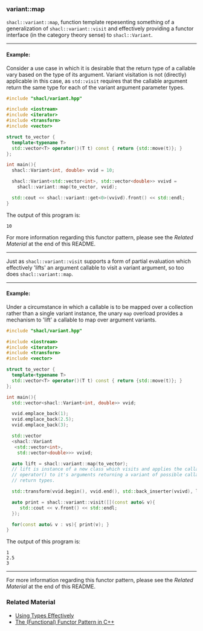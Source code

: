 ### variant::map

`shacl::variant::map`, function template repesenting something of a
generalization of `shacl::variant::visit` and effectively providing a
functor interface (in the category theory sense) to `shacl::Variant`.

----------------------------

#### Example:

Consider a use case in which it is desirable that the return type of a callable
vary based on the type of its argument. Variant visitation is not (directly)
applicable in this case, as `std::visit` requires that the callable argument
return the same type for each of the variant argument parameter types.

```cpp
#include "shacl/variant.hpp"

#include <iostream>
#include <iterator>
#include <transform>
#include <vector>

struct to_vector {
  template<typename T>
  std::vector<T> operator()(T t) const { return {std::move(t)}; }
};

int main(){
  shacl::Variant<int, double> vvid = 10;

  shacl::Variant<std::vector<int>, std::vector<double>> vvivd =
    shacl::variant::map(to_vector, vvid);

  std::cout << shacl::variant::get<0>(vvivd).front() << std::endl;
}
```

The output of this program is:

```
10
```

For more information regarding this functor pattern, please see the *Related
Material* at the end of this README.

-----------------------

Just as `shacl::variant::visit` supports a form of partial evaluation which
effectively 'lifts' an argument callable to visit a variant argument, so too
does `shacl::variant::map`.

-----------------------

#### Example:

Under a circumstance in which a callable is to be mapped over a collection
rather than a single variant instance, the unary `map` overload provides a
mechanism to 'lift' a callable to map over argument variants.

```cpp
#include "shacl/variant.hpp"

#include <iostream>
#include <iterator>
#include <transform>
#include <vector>

struct to_vector {
  template<typename T>
  std::vector<T> operator()(T t) const { return {std::move(t)}; }
};

int main(){
  std::vector<shacl::Variant<int, double>> vvid;

  vvid.emplace_back(1);
  vvid.emplace_back(2.5);
  vvid.emplace_back(3);

  std::vector
  <shacl::Variant
   <std::vector<int>,
    std::vector<double>>> vvivd;

  auto lift = shacl::variant::map(to_vector);
  // lift is instance of a new class which visits and applies the callable
  // operator() to it's arguments returning a variant of possible callable
  // return types.

  std::transform(vvid.begin(), vvid.end(), std::back_inserter(vvivd), lift);

  auto print = shacl::variant::visit([](const auto& v){
     std::cout << v.front() << std::endl;
  });

  for(const auto& v : vs){ print(v); }
}
```

The output of this program is:

```
1
2.5
3
```

------------------------------

For more information regarding this functor pattern, please see the *Related
Material* at the end of this README.

### Related Material

+ [Using Types Effectively](https://www.youtube.com/watch?v=ojZbFIQSdl8)
+ [The (Functional) Functor Pattern in C++](https://www.fpcomplete.com/blog/2012/07/the-functor-pattern-in-c)
